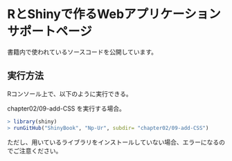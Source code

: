 # RとShinyで作るWebアプリケーション サポートページ
書籍内で使われているソースコードを公開しています。

## 実行方法
Rコンソール上で、以下のように実行できる。

chapter02/09-add-CSS を実行する場合。
```R
> library(shiny)
> runGitHub("ShinyBook", "Np-Ur", subdir= "chapter02/09-add-CSS")
```

ただし、用いているライブラリをインストールしていない場合、エラーになるのでご注意ください。
